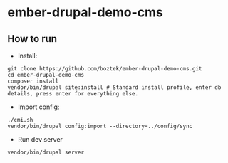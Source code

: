 # ember-drupal-demo-cms

## How to run

- Install:

```
git clone https://github.com/boztek/ember-drupal-demo-cms.git
cd ember-drupal-demo-cms
composer install
vendor/bin/drupal site:install # Standard install profile, enter db details, press enter for everything else.
```

- Import config:

```
./cmi.sh
vendor/bin/drupal config:import --directory=../config/sync
```

- Run dev server

```
vendor/bin/drupal server
```
